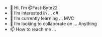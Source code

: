 - 👋 Hi, I’m @Fast-Byte22
- 👀 I’m interested in ... c#
- 🌱 I’m currently learning ... MVC
- 💞️ I’m looking to collaborate on ... Anything
- 📫 How to reach me ...

<!---
Fast-Byte22/Fast-Byte22 is a ✨ special ✨ repository because its `README.md` (this file) appears on your GitHub profile.
You can click the Preview link to take a look at your changes.
--->
